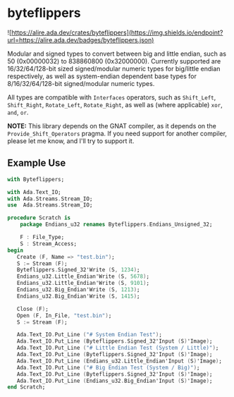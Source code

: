 # byteflippers
![https://alire.ada.dev/crates/byteflippers](https://img.shields.io/endpoint?url=https://alire.ada.dev/badges/byteflippers.json)

Modular and signed types to convert between big and little endian, such as 50 (0x00000032) to 838860800 (0x32000000). Currently supported are 16/32/64/128-bit sized signed/modular numeric types for big/little endian respectively, as well as system-endian dependent base types for 8/16/32/64/128-bit signed/modular numeric types.

All types are compatible with `Interfaces` operators, such as `Shift_Left`, `Shift_Right`, `Rotate_Left`, `Rotate_Right`, as well as (where applicable) `xor`, `and`, `or`.

**NOTE:** This library depends on the GNAT compiler, as it depends on the `Provide_Shift_Operators` pragma. If you need support for another compiler, please let me know, and I'll try to support it.

## Example Use
```ada
with Byteflippers;

with Ada.Text_IO;
with Ada.Streams.Stream_IO;
use  Ada.Streams.Stream_IO;

procedure Scratch is
    package Endians_u32 renames Byteflippers.Endians_Unsigned_32;

    F : File_Type;
    S : Stream_Access;
begin
   Create (F, Name => "test.bin");
   S := Stream (F);
   Byteflippers.Signed_32'Write (S, 1234);
   Endians_u32.Little_Endian'Write (S, 5678);
   Endians_u32.Little_Endian'Write (S, 9101);
   Endians_u32.Big_Endian'Write (S, 1213);
   Endians_u32.Big_Endian'Write (S, 1415);

   Close (F);   
   Open (F, In_File, "test.bin");
   S := Stream (F);

   Ada.Text_IO.Put_Line ("# System Endian Test");
   Ada.Text_IO.Put_Line (Byteflippers.Signed_32'Input (S)'Image);
   Ada.Text_IO.Put_Line ("# Little Endian Test (System / Little)");
   Ada.Text_IO.Put_Line (Byteflippers.Signed_32'Input (S)'Image);
   Ada.Text_IO.Put_Line (Endians_u32.Little_Endian'Input (S)'Image);
   Ada.Text_IO.Put_Line ("# Big Endian Test (System / Big)");
   Ada.Text_IO.Put_Line (Byteflippers.Signed_32'Input (S)'Image);
   Ada.Text_IO.Put_Line (Endians_u32.Big_Endian'Input (S)'Image);
end Scratch;
```
